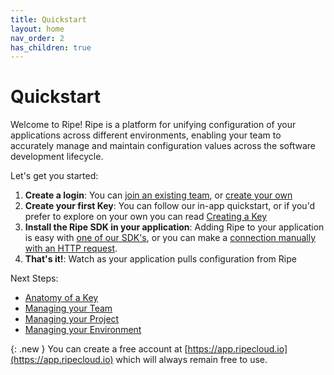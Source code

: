 ```yaml
---
title: Quickstart
layout: home
nav_order: 2
has_children: true
---
```

# Quickstart

Welcome to Ripe! Ripe is a platform for unifying configuration of your applications across different environments, enabling your team to accurately manage and maintain 
configuration values across the software development lifecycle.

Let's get you started:

1. **Create a login**: You can [join an existing team](joining-existing-team), or [create your own](https://app.ripecloud.io)
1. **Create your first Key**: You can follow our in-app quickstart, or if you'd prefer to explore on your own you can read [Creating a Key](creating-a-key)
1. **Install the Ripe SDK in your application**: Adding Ripe to your application is easy with [one of our SDK's](https://github.com/Ripe-Inc/ripe-sdks), or you can make a [connection manually with an HTTP request](connecting-to-a-service).
1. **That's it!**: Watch as your application pulls configuration from Ripe

Next Steps:

* [Anatomy of a Key](../anatomy-of-a-key)
* [Managing your Team](../teams/index)
* [Managing your Project](../projects/index)
* [Managing your Environment](../environments/index)

{: .new }
You can create a free account at [https://app.ripecloud.io](https://app.ripecloud.io) which will always remain free to use. 